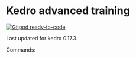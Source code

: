 # Kedro advanced training

[![Gitpod ready-to-code](https://img.shields.io/badge/Gitpod-ready--to--code-blue?logo=gitpod)](https://gitpod.io/#https://github.com/AntonyMilneQB/kedro-advanced-training)

Last updated for kedro 0.17.3.

Commands:
